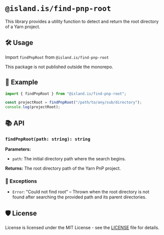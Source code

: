 # `@island.is/find-pnp-root`

This library provides a utility function to detect and return the root directory of a Yarn project.

## 🛠️ Usage

Import `findPnpRoot` from `@island.is/find-pnp-root`

This package is not published outside the monorepo.

## 📖 Example

```typescript
import { findPnpRoot } from "@island.is/find-pnp-root";

const projectRoot = findPnpRoot("/path/to/any/sub/directory");
console.log(projectRoot);
```

## 📚 API

### `findPnpRoot(path: string): string`

**Parameters:**

- `path`: The initial directory path where the search begins.

**Returns:** The root directory path of the Yarn PnP project.

### 🚫 Exceptions

- `Error`: "Could not find root" – Thrown when the root directory is not found after searching the provided path and its parent directories.

## 🛡️ License

License is licensed under the MIT License - see the [LICENSE](LICENSE) file for details.
